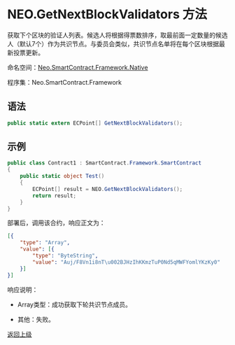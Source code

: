 # NEO.GetNextBlockValidators 方法

获取下个区块的验证人列表。候选人将根据得票数排序，取最前面一定数量的候选人（默认7个）作为共识节点。与委员会类似，共识节点名单将在每个区块根据最新投票更新。

命名空间：[Neo.SmartContract.Framework.Native](../../native/index.md)

程序集：Neo.SmartContract.Framework

## 语法

```cs
public static extern ECPoint[] GetNextBlockValidators();
```

## 示例

```cs
public class Contract1 : SmartContract.Framework.SmartContract
{
    public static object Test()
    {
        ECPoint[] result = NEO.GetNextBlockValidators();
        return result;
    }
}
```
部署后，调用该合约，响应正文为：

```json
[{
	"type": "Array",
	"value": [{
		"type": "ByteString",
		"value": "Auj/F8Vn1i8nT\u002BJHzIhKKmzTuP0Nd5qMWFYomlYKzKy0"
	}]
}]
```

响应说明：

- Array类型：成功获取下轮共识节点成员。

- 其他：失败。

[返回上级](index.md)